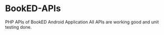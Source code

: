 # BookED-APIs
PHP APIs of BookED Android Application 
All APIs are working good and unit testing done.
